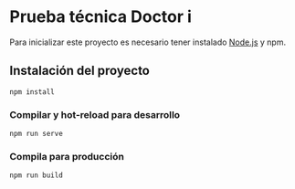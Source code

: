 # Prueba técnica Doctor i

Para inicializar este proyecto es necesario tener instalado [Node.js](https://nodejs.org/en/) y npm.

## Instalación del proyecto
```
npm install
```

### Compilar y hot-reload para desarrollo
```
npm run serve
```

### Compila para producción
```
npm run build
```
